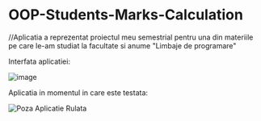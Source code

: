 # OOP-Students-Marks-Calculation

//Aplicatia a reprezentat proiectul meu semestrial pentru una din materiile pe care le-am studiat la facultate si anume "Limbaje de programare"

Interfata aplicatiei:

![image](https://user-images.githubusercontent.com/92085719/166147666-7f3def66-a4e4-4ef6-afba-82c640fd1537.png)

Aplicatia in momentul in care este testata:

![Poza Aplicatie Rulata](https://user-images.githubusercontent.com/92085719/166147558-7266952e-788d-4fd7-8e1e-10f841c778f4.png)
